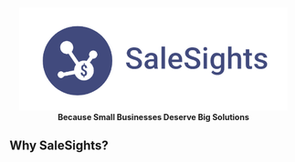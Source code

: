 <p align="center">
  <img src="assets/img/salesights-logo.png" alt="SaleSights Logo", style="width: 470px; margin-top: -30px; min-width: 300px">
</p>

<div align="center" style="margin-top: -20px">
  <h4>Because Small Businesses Deserve Big Solutions</h4>
</div>

## Why SaleSights?


